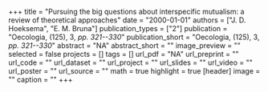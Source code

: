 +++
title = "Pursuing the big questions about interspecific mutualism: a review of theoretical approaches"
date = "2000-01-01"
authors = ["J. D. Hoeksema", "E. M. Bruna"]
publication_types = ["2"]
publication = "Oecologia, (125), 3, _pp. 321--330_"
publication_short = "Oecologia, (125), 3, _pp. 321--330_"
abstract = "NA"
abstract_short = ""
image_preview = ""
selected = false
projects = []
tags = []
url_pdf = "NA"
url_preprint = ""
url_code = ""
url_dataset = ""
url_project = ""
url_slides = ""
url_video = ""
url_poster = ""
url_source = ""
math = true
highlight = true
[header]
image = ""
caption = ""
+++
